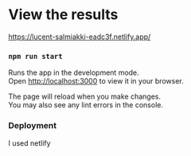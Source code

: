 
# View the results

https://lucent-salmiakki-eadc3f.netlify.app/


### `npm run start`

Runs the app in the development mode.\
Open [http://localhost:3000](http://localhost:3000) to view it in your browser.

The page will reload when you make changes.\
You may also see any lint errors in the console.

### Deployment

I used netlify
